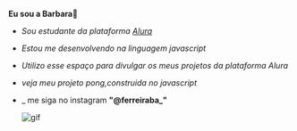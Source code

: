**Eu sou a Barbara🦋**
- _Sou estudante da plataforma [Alura](https//www.alura.com.br)_
- _Estou me desenvolvendo na linguagem javascript_
- _Utilizo esse espaço para divulgar os meus projetos da plataforma Alura_
- _veja meu projeto pong,construida no javascript_
- _ me siga no instagram **"@ferreiraba_"**
 
  ![gif](https://media.tenor.com/A3aG-Cfu8WYAAAAM/dancing-baby.gif)
